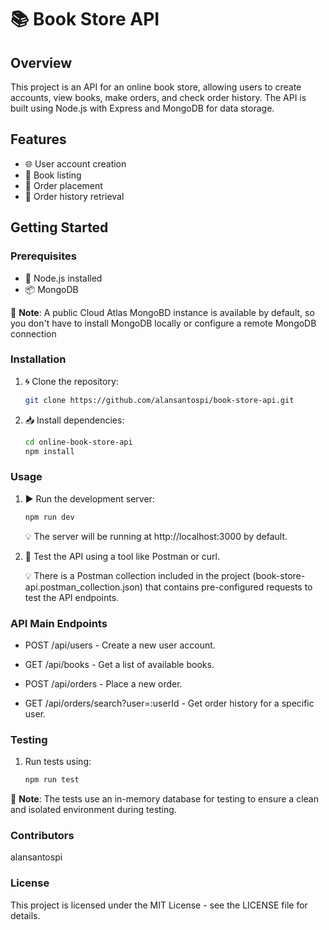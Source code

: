 # 📚 Book Store API

## Overview

This project is an API for an online book store, allowing users to create accounts, view books, make orders, and check order history. The API is built using Node.js with Express and MongoDB for data storage.

## Features

- 🌐 User account creation
- 📖 Book listing
- 🛒 Order placement
- 📜 Order history retrieval

## Getting Started

### Prerequisites

- 🚀 Node.js installed
-  📦 MongoDB

🚨 **Note**: A public Cloud Atlas MongoBD instance is available by default, so you don't have to install MongoDB locally or configure a remote MongoDB connection

### Installation

1. 🌀 Clone the repository:

   ```bash
   git clone https://github.com/alansantospi/book-store-api.git

2. 📥 Install dependencies:

   ```bash
   cd online-book-store-api
   npm install
   ```

### Usage
1. ▶️ Run the development server:

   ```bash
   npm run dev
   ```

   💡 The server will be running at http://localhost:3000 by default.

2. 🧪 Test the API using a tool like Postman or curl.

   💡 There is a Postman collection included in the project (book-store-api.postman_collection.json) that contains pre-configured requests to test the API endpoints.

   

### API Main Endpoints

- POST /api/users - Create a new user account.

- GET /api/books - Get a list of available books.

- POST /api/orders - Place a new order.

- GET /api/orders/search?user=:userId - Get order history for a specific user.

### Testing

1. Run tests using:

   ```bash
   npm run test
   ```

🚨 **Note**: The tests use an in-memory database for testing to ensure a clean and isolated environment during testing.

### Contributors
alansantospi

### License
This project is licensed under the MIT License - see the LICENSE file for details.
